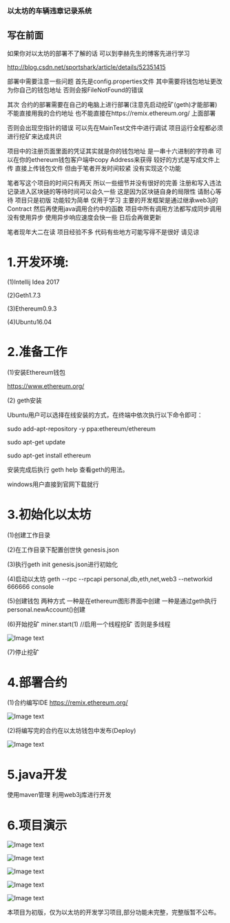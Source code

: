 ### 以太坊的车辆违章记录系统


## 写在前面

如果你对以太坊的部署不了解的话 可以到李赫先生的博客先进行学习

http://blog.csdn.net/sportshark/article/details/52351415


部署中需要注意一些问题 首先是config.properties文件 其中需要将钱包地址更改为你自己的钱包地址 否则会报FileNotFound的错误

其次 合约的部署需要在自己的电脑上进行部署(注意先启动挖矿(geth)才能部署) 不能直接用我的合约地址 也不能直接在https://remix.ethereum.org/  上面部署

否则会出现空指针的错误 可以先在MainTest文件中进行调试  项目运行全程都必须进行挖矿来达成共识 

项目中的注册页面里面的凭证其实就是你的钱包地址 是一串十六进制的字符串 可以在你的ethereum钱包客户端中copy Address来获得 较好的方式是写成文件上传 直接上传钱包文件 但由于笔者开发时间较紧 没有实现这个功能

 笔者写这个项目的时间只有两天 所以一些细节并没有很好的完善 注册和写入违法记录进入区块链的等待时间可以会久一些 这是因为区块链自身的局限性 请耐心等待 项目只是初版 功能较为简单 仅用于学习 主要的开发框架是通过继承web3j的Contract 然后再使用java调用合约中的函数 项目中所有调用方法都写成同步调用 没有使用异步 使用异步响应速度会快一些 日后会再做更新 

笔者现年大二在读 项目经验不多 代码有些地方可能写得不是很好 请见谅 

# 1.开发环境:

(1)Intellij Idea 2017

(2)Geth1.7.3

(3)Ethereum0.9.3

(4)Ubuntu16.04

# 2.准备工作

(1)安装Ethereum钱包 

https://www.ethereum.org/

(2) geth安装 

Ubuntu用户可以选择在线安装的方式，在终端中依次执行以下命令即可：

sudo add-apt-repository -y ppa:ethereum/ethereum

sudo apt-get update

sudo apt-get install ethereum

安装完成后执行 geth help 查看geth的用法。

windows用户直接到官网下载就行

# 3.初始化以太坊

(1)创建工作目录

(2)在工作目录下配置创世快 genesis.json 

(3)执行geth init genesis.json进行初始化

(4)启动以太坊 geth --rpc --rpcapi personal,db,eth,net,web3 --networkid 666666 console

(5)创建钱包 两种方式 一种是在ethereum图形界面中创建 一种是通过geth执行 personal.newAccount()创建

(6)开始挖矿 miner.start(1) //启用一个线程挖矿 否则是多线程

![Image text](https://raw.githubusercontent.com/jsphLim/ViolationManagement/master/.idea/miner.png)

(7)停止挖矿

# 4.部署合约

(1)合约编写IDE https://remix.ethereum.org/

![Image text](https://raw.githubusercontent.com/jsphLim/ViolationManagement/master/.idea/contract.png)

(2)将编写完的合约在以太坊钱包中发布(Deploy)

![Image text](https://raw.githubusercontent.com/jsphLim/ViolationManagement/master/.idea/deploy.png)

# 5.java开发

使用maven管理 利用web3j库进行开发 

# 6.项目演示

![Image text](https://raw.githubusercontent.com/jsphLim/ViolationManagement/master/.idea/login.png)

![Image text](https://raw.githubusercontent.com/jsphLim/ViolationManagement/master/.idea/register.png)


![Image text](https://raw.githubusercontent.com/jsphLim/ViolationManagement/master/.idea/add.png)


![Image text](https://raw.githubusercontent.com/jsphLim/ViolationManagement/master/.idea/search.png)


![Image text](https://raw.githubusercontent.com/jsphLim/ViolationManagement/master/.idea/searchResult.png)


本项目为初版，仅为以太坊的开发学习项目,部分功能未完整，完整版暂不公布。


